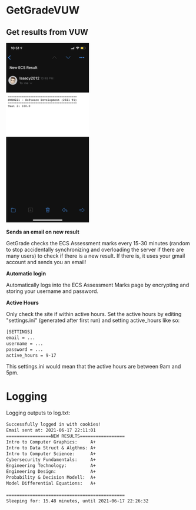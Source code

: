 # GetGradeVUW
## Get results from VUW


<p float="left">
  <img src="readMeImages/received_email.PNG"  width="225" height="487.2">
</p>

<b>Sends an email on new result</b>

GetGrade checks the ECS Assessment marks every 15-30 minutes (random to stop accidentally synchronizing and overloading the server if there are many users) to check if there is a new result. If there is, it uses your gmail account and sends you an email!

<b>Automatic login</b>

Automatically logs into the ECS Assessment Marks page by encrypting and storing your username and password.

<b>Active Hours</b>

Only check the site if within active hours. Set the active hours by editing "settings.ini" (generated after first run) and setting active_hours like so:

```
[SETTINGS]
email = ...
username = ...
password = ...
active_hours = 9-17

```

This settings.ini would mean that the active hours are between 9am and 5pm.

# Logging
Logging outputs to log.txt:

```
Successfully logged in with cookies!
Email sent at: 2021-06-17 22:11:01
=================NEW RESULTS=================
Intro to Computer Graphics:     A+
Intro to Data Struct & Algthms: A+
Intro to Computer Science:      A+
Cybersecurity Fundamentals:     A+
Engineering Technology:         A+
Engineering Design:             A+
Probability & Decision Modell:  A+
Model Differential Equations:   A+

=============================================
Sleeping for: 15.48 minutes, until 2021-06-17 22:26:32
```


